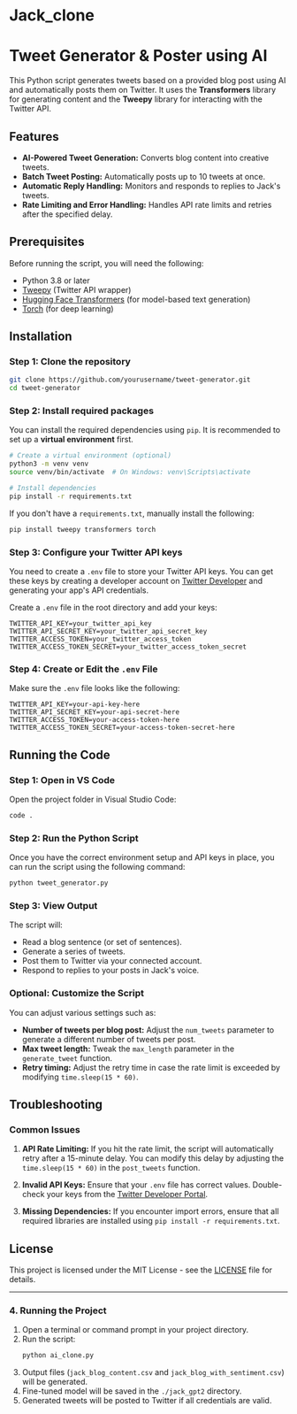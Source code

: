 # Jack_clone

# Tweet Generator & Poster using AI

This Python script generates tweets based on a provided blog post using AI and automatically posts them on Twitter. 
It uses the **Transformers** library for generating content and 
the **Tweepy** library for interacting with the Twitter API.

## Features

- **AI-Powered Tweet Generation:** Converts blog content into creative tweets.
- **Batch Tweet Posting:** Automatically posts up to 10 tweets at once.
- **Automatic Reply Handling:** Monitors and responds to replies to Jack's tweets.
- **Rate Limiting and Error Handling:** Handles API rate limits and retries after the specified delay.

## Prerequisites

Before running the script, you will need the following:

- Python 3.8 or later
- [Tweepy](https://www.tweepy.org/) (Twitter API wrapper)
- [Hugging Face Transformers](https://huggingface.co/transformers/) (for model-based text generation)
- [Torch](https://pytorch.org/) (for deep learning)

## Installation

### Step 1: Clone the repository

```bash
git clone https://github.com/yourusername/tweet-generator.git
cd tweet-generator
```

### Step 2: Install required packages

You can install the required dependencies using `pip`. It is recommended to set up a **virtual environment** first.

```bash
# Create a virtual environment (optional)
python3 -m venv venv
source venv/bin/activate  # On Windows: venv\Scripts\activate

# Install dependencies
pip install -r requirements.txt
```

If you don't have a `requirements.txt`, manually install the following:

```bash
pip install tweepy transformers torch
```

### Step 3: Configure your Twitter API keys

You need to create a `.env` file to store your Twitter API keys. You can get these keys by creating a developer account on [Twitter Developer](https://developer.twitter.com/en/apps) and generating your app's API credentials.

Create a `.env` file in the root directory and add your keys:

```
TWITTER_API_KEY=your_twitter_api_key
TWITTER_API_SECRET_KEY=your_twitter_api_secret_key
TWITTER_ACCESS_TOKEN=your_twitter_access_token
TWITTER_ACCESS_TOKEN_SECRET=your_twitter_access_token_secret
```

### Step 4: Create or Edit the `.env` File

Make sure the `.env` file looks like the following:

```
TWITTER_API_KEY=your-api-key-here
TWITTER_API_SECRET_KEY=your-api-secret-here
TWITTER_ACCESS_TOKEN=your-access-token-here
TWITTER_ACCESS_TOKEN_SECRET=your-access-token-secret-here
```

## Running the Code

### Step 1: Open in VS Code

Open the project folder in Visual Studio Code:

```bash
code .
```

### Step 2: Run the Python Script

Once you have the correct environment setup and API keys in place, you can run the script using the following command:

```bash
python tweet_generator.py
```

### Step 3: View Output

The script will:
- Read a blog sentence (or set of sentences).
- Generate a series of tweets.
- Post them to Twitter via your connected account.
- Respond to replies to your posts in Jack's voice.

### Optional: Customize the Script

You can adjust various settings such as:
- **Number of tweets per blog post:** Adjust the `num_tweets` parameter to generate a different number of tweets per post.
- **Max tweet length:** Tweak the `max_length` parameter in the `generate_tweet` function.
- **Retry timing:** Adjust the retry time in case the rate limit is exceeded by modifying `time.sleep(15 * 60)`.

## Troubleshooting

### Common Issues

1. **API Rate Limiting:**
   If you hit the rate limit, the script will automatically retry after a 15-minute delay. You can modify this delay by adjusting the `time.sleep(15 * 60)` in the `post_tweets` function.

2. **Invalid API Keys:**
   Ensure that your `.env` file has correct values. Double-check your keys from the [Twitter Developer Portal](https://developer.twitter.com/).

3. **Missing Dependencies:**
   If you encounter import errors, ensure that all required libraries are installed using `pip install -r requirements.txt`.

## License

This project is licensed under the MIT License - see the [LICENSE](LICENSE) file for details.

---

### **4. Running the Project**
1. Open a terminal or command prompt in your project directory.
2. Run the script:
   ```bash
   python ai_clone.py
   ```
3. Output files (`jack_blog_content.csv` and `jack_blog_with_sentiment.csv`) will be generated.
4. Fine-tuned model will be saved in the `./jack_gpt2` directory.
5. Generated tweets will be posted to Twitter if all credentials are valid.
